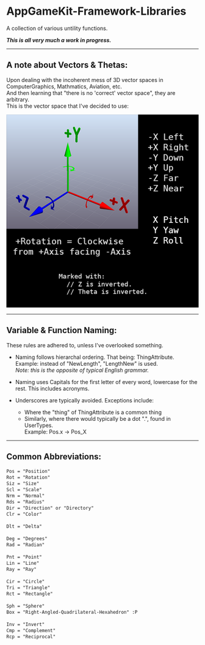 # AppGameKit-Framework-Libraries
A collection of various untility functions.

***This is all very much a work in progress.***

---

## A note about Vectors & Thetas:
Upon dealing with the incoherent mess of 3D vector spaces in ComputerGraphics, Mathmatics, Aviation, etc.<br/>
And then learning that "there is no 'correct' vector space", they are arbitrary.<br/>
This is the vector space that I've decided to use:

![Coordinate System](README_Coordinate_System.png)

---

## Variable & Function Naming:
These rules are adhered to, unless I've overlooked something.

* Naming follows hierarchal ordering. That being: ThingAttribute.<br/>
  Example: instead of "NewLength", "LengthNew" is used.<br/>
  *Note: this is the opposite of typical English grammar.*

* Naming uses Capitals for the first letter of every word, lowercase for the rest. This includes acronyms.

* Underscores are typically avoided.
  Exceptions include:
  * Where the "thing" of ThingAttribute is a common thing<br/>
  * Similarly, where there would typically be a dot ".", found in UserTypes.<br/>
    Example: Pos.x -> Pos_X
  

---

## Common Abbreviations:

    Pos = "Position"
    Rot = "Rotation"
    Siz = "Size"
    Scl = "Scale"
    Nrm = "Normal"
    Rds = "Radius"
    Dir = "Direction" or "Directory"
    Clr = "Color"

    Dlt = "Delta"

    Deg = "Degrees"
    Rad = "Radian"

    Pnt = "Point"
    Lin = "Line"
    Ray = "Ray"

    Cir = "Circle"
    Tri = "Triangle"
    Rct = "Rectangle"

    Sph = "Sphere"
    Box = "Right-Angled-Quadrilateral-Hexahedron" :P

    Inv = "Invert"
    Cmp = "Complement"
    Rcp = "Reciprocal"

